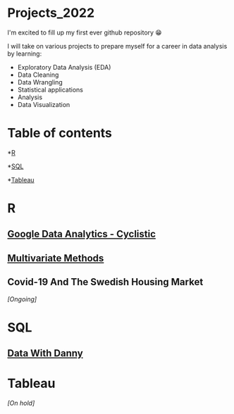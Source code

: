 # Projects_2022

I'm excited to fill up my first ever github repository 😁

I will take on various projects to prepare myself for a career in data analysis by learning:

* Exploratory Data Analysis (EDA)
* Data Cleaning
* Data Wrangling
* Statistical applications
* Analysis 
* Data Visualization

# Table of contents 
*<a href="https://github.com/BenjaminSivac/Projects_2022#r">R</a>

*<a href="https://github.com/BenjaminSivac/Projects_2022#sql">SQL</a>

*<a href="https://github.com/BenjaminSivac/Projects_2022#tableau">Tableau</a>

# R
## <a href="https://github.com/BenjaminSivac/Projects_2022/blob/main/GoogleDataAnalytics/Cyclistic.md">Google Data Analytics - Cyclistic</a>
## <a href="https://github.com/BenjaminSivac/Projects_2022/blob/main/Multivariate_Methods/Multivariate_methods.md">Multivariate Methods</a>
## Covid-19 And The Swedish Housing Market
*[Ongoing]*

# SQL
## <a href="https://github.com/BenjaminSivac/Projects_2022/tree/main/DataWithDanny">Data With Danny</a>

# Tableau
*[On hold]*
